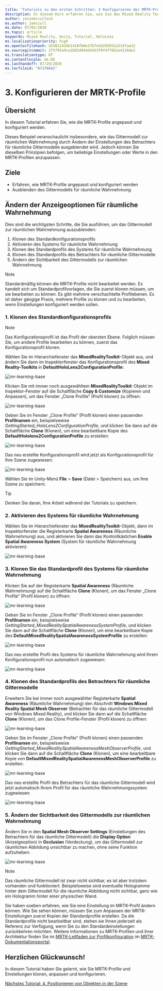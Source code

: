 ```yaml
---
title: 'Tutorials zu den ersten Schritten: 3 Konfigurieren der MRTK-Profile'
description: In diesem Kurs erfahren Sie, wie Sie das Mixed Reality Toolkit (MRTK) verwenden, um eine Mixed Reality-Anwendung zu erstellen.
author: jessemcculloch
ms.author: jemccull
ms.date: 07/01/2020
ms.topic: article
keywords: Mixed Reality, Unity, Tutorial, HoloLens
ms.localizationpriority: high
ms.openlocfilehash: d3381241bb1418fb0e1fb7e5d29d552a533faa32
ms.sourcegitcommit: 2f5f95a9ca1b02d94eb9163f0f4ff6b1e4126de2
ms.translationtype: HT
ms.contentlocale: de-DE
ms.lasthandoff: 07/29/2020
ms.locfileid: "87376642"
---
```

# <a name="3-configuring-the-mrtk-profiles"></a>3. Konfigurieren der MRTK-Profile

## <a name="overview"></a>Übersicht

In diesem Tutorial erfahren Sie, wie die MRTK-Profile angepasst und konfiguriert werden.

Dieses Beispiel veranschaulicht insbesondere, wie das Gittermodell zur räumlichen Wahrnehmung durch Ändern der Einstellungen des Betrachters für räumliche Gittermodelle ausgeblendet wird. Jedoch können Sie dieselben Prinzipien befolgen, um beliebige Einstellungen oder Werte in den MRTK-Profilen anzupassen.

## <a name="objectives"></a>Ziele

* Erfahren, wie MRTK-Profile angepasst und konfiguriert werden
* Ausblenden des Gittermodells für räumliche Wahrnehmung

## <a name="changing-the-spatial-awareness-display-option"></a>Ändern der Anzeigeoptionen für räumliche Wahrnehmung

Dies sind die wichtigsten Schritte, die Sie ausführen, um das Gittermodell zur räumlichen Wahrnehmung auszublenden:

1. Klonen des Standardkonfigurationsprofils
2. Aktivieren des Systems für räumliche Wahrnehmung
3. Klonen des Standardprofils des Systems für räumliche Wahrnehmung
4. Klonen des Standardprofils des Betrachters für räumliche Gittermodelle
5. Ändern der Sichtbarkeit des Gittermodells zur räumlichen Wahrnehmung

> [!NOTE]
> Standardmäßig können die MRTK-Profile nicht bearbeitet werden. Es handelt sich um Standardprofilvorlagen, die Sie zuerst klonen müssen, um sie bearbeiten zu können. Es gibt mehrere verschachtelte Profilebenen. Es ist daher gängige Praxis, mehrere Profile zu klonen und zu bearbeiten, wenn Einstellungen konfiguriert werden sollen.

### <a name="1-clone-the-default-configuration-profile"></a>1. Klonen des Standardkonfigurationsprofils

> [!NOTE]
> Das Konfigurationsprofil ist das Profil der obersten Ebene. Folglich müssen Sie, um andere Profile bearbeiten zu können, zuerst das Konfigurationsprofil klonen.

Wählen Sie im Hierarchiefenster das **MixedRealityToolkit**-Objekt aus, und ändern Sie dann im Inspektorfenster das Konfigurationsprofil des **Mixed Reality-Toolkits** in **DefaultHoloLens2ConfigurationProfile**:

![mr-learning-base](images/mr-learning-base/base-03-section1-step1-1.png)

Klicken Sie mit immer noch ausgewähltem **MixedRealityToolkit**-Objekt im Inspektor-Fenster auf die Schaltfläche **Copy & Customize** (Kopieren und Anpassen), um das Fenster „Clone Profile“ (Profil klonen) zu öffnen:

![mr-learning-base](images/mr-learning-base/base-03-section1-step1-2.png)

Geben Sie im Fenster „Clone Profile“ (Profil klonen) einen passenden **Profilnamen** ein, beispielsweise _GettingStarted_HoloLens2ConfigurationProfile_, und klicken Sie dann auf die Schaltfläche **Clone** (Klonen), um eine bearbeitbare Kopie des **DefaultHololens2ConfigurationProfile** zu erstellen:

![mr-learning-base](images/mr-learning-base/base-03-section1-step1-3.png)

Das neu erstellte Konfigurationsprofil wird jetzt als Konfigurationsprofil für Ihre Szene zugewiesen:

![mr-learning-base](images/mr-learning-base/base-03-section1-step1-4.png)

Wählen Sie im Unity-Menü **File** > **Save** (Datei > Speichern) aus, um Ihre Szene zu speichern.

> [!TIP]
> Denken Sie daran, Ihre Arbeit während der Tutorials zu speichern.

### <a name="2-enable-the-spatial-awareness-system"></a>2. Aktivieren des Systems für räumliche Wahrnehmung

Wählen Sie im Hierarchiefenster das **MixedRealityToolkit**-Objekt, dann im Inspektorfenster die Registerkarte **Spatial Awareness** (Räumliche Wahrnehmung) aus, und aktivieren Sie dann das Kontrollkästchen **Enable Spatial Awareness System** (System für räumliche Wahrnehmung aktivieren):

![mr-learning-base](images/mr-learning-base/base-03-section1-step2-1.png)

### <a name="3-clone-the-default-spatial-awareness-system-profile"></a>3. Klonen Sie das Standardprofil des Systems für räumliche Wahrnehmung

Klicken Sie auf der Registerkarte **Spatial Awareness** (Räumliche Wahrnehmung) auf die Schaltfläche **Clone** (Klonen), um das Fenster „Clone Profile“ (Profil klonen) zu öffnen:

![mr-learning-base](images/mr-learning-base/base-03-section1-step3-1.png)

Geben Sie im Fenster „Clone Profile“ (Profil klonen) einen passenden **Profilnamen** ein, beispielsweise _GettingStarted_MixedRealitySpatialAwarenessSystemProfile_, und klicken Sie dann auf die Schaltfläche **Clone** (Klonen), um eine bearbeitbare Kopie des **DefaultMixedRealitySpatialAwarenessSystemProfile** zu erstellen:

![mr-learning-base](images/mr-learning-base/base-03-section1-step3-2.png)

Das neu erstellte Profil des Systems für räumliche Wahrnehmung wird Ihrem Konfigurationsprofil nun automatisch zugewiesen:

![mr-learning-base](images/mr-learning-base/base-03-section1-step3-3.png)

### <a name="4-clone-the-default-spatial-awareness-mesh-observer-profile"></a>4. Klonen des Standardprofils des Betrachters für räumliche Gittermodelle

Erweitern Sie bei immer noch ausgewählter Registerkarte **Spatial Awareness** (Räumliche Wahrnehmung) den Abschnitt **Windows Mixed Reality Spatial Mesh Observer** (Betrachter für das räumliche Gittermodell von Windows Mixed Reality), und klicken Sie dann auf die Schaltfläche **Clone** (Klonen), um das Clone Profile-Fenster (Profil klonen) zu öffnen:

![mr-learning-base](images/mr-learning-base/base-03-section1-step4-1.png)

Geben Sie im Fenster „Clone Profile“ (Profil klonen) einen passenden **Profilnamen** ein, beispielsweise _GettingStarted_MixedRealitySpatialAwarenessMeshObserverProfile_, und klicken Sie dann auf die Schaltfläche **Clone** (Klonen), um eine bearbeitbare Kopie von **DefaultMixedRealitySpatialAwarenessMeshObserverProfile** zu erstellen:

![mr-learning-base](images/mr-learning-base/base-03-section1-step4-2.png)

Das neu erstellte Profil des Betrachters für das räumliche Gittermodell wird jetzt automatisch Ihrem Profil für das räumliche Wahrnehmungssystem zugewiesen:

![mr-learning-base](images/mr-learning-base/base-03-section1-step4-3.png)

### <a name="5-change-the-visibility-of-the-spatial-awareness-mesh"></a>5. Ändern der Sichtbarkeit des Gittermodells zur räumlichen Wahrnehmung

Ändern Sie in den **Spatial Mesh Observer Settings** (Einstellungen des Betrachters für das räumliche Gittermodell) die **Display Option** (Anzeigeoption) in **Occlusion** (Verdeckung), um das Gittermodell zur räumlichen Abbildung unsichtbar zu machen, ohne seine Funktion aufzuheben:

![mr-learning-base](images/mr-learning-base/base-03-section1-step5-1.png)

> [!NOTE]
> Das räumliche Gittermodell ist zwar nicht sichtbar, es ist aber trotzdem vorhanden und funktioniert. Beispielsweise sind eventuelle Hologramme hinter dem Gittermodell für die räumliche Abbildung nicht sichtbar, ganz wie ein Hologramm hinter einer physischen Wand.

Sie haben soeben erfahren, wie Sie eine Einstellung im MRTK-Profil ändern können. Wie Sie sehen können, müssen Sie zum Anpassen der MRTK-Einstellungen zuerst Kopien der Standardprofile erstellen. Da die Standardprofile nicht bearbeitbar sind, stehen sie Ihnen jederzeit als Referenz zur Verfügung, wenn Sie zu den Standardeinstellungen zurückkehren möchten. Weitere Informationen zu MRTK-Profilen und ihrer Architektur finden Sie im [MRTK-Leitfaden zur Profilkonfiguration](https://microsoft.github.io/MixedRealityToolkit-Unity/Documentation/MixedRealityConfigurationGuide.html) im [MRTK-Dokumentationsportal](https://microsoft.github.io/MixedRealityToolkit-Unity/README.html).

## <a name="congratulations"></a>Herzlichen Glückwunsch!

In diesem Tutorial haben Sie gelernt, wie Sie MRTK-Profile und Einstellungen klonen, anpassen und konfigurieren.

[Nächstes Tutorial: 4. Positionieren von Objekten in der Szene](mr-learning-base-04.md)

